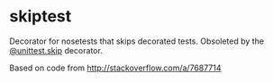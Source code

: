 skiptest
========

Decorator for nosetests that skips decorated tests. Obsoleted by the  [@unittest.skip](https://docs.python.org/2/library/unittest.html#skipping-tests-and-expected-failures) decorator.

Based on code from http://stackoverflow.com/a/7687714

